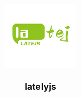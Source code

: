 <p align="center">
<img src="./logo1.png" height="200">
</p>

<h1 align="center">
latelyjs
</h1>
<!-- <p align="center">
Frontend tooling.
<p> -->
<!-- <div align="center">
  It's not too late to start now
</div> -->
<!-- <h3 align="center">
<i>Get involved!</i><
</h3> -->
